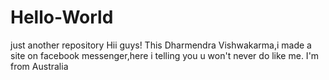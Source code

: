 # Hello-World
just another repository
Hii guys!
This Dharmendra Vishwakarma,i made a site on facebook messenger,here i telling you u won't never do like me.
I'm from Australia

